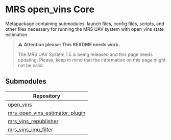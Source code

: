 # MRS open_vins Core

Metapackage containing submodules, launch files, config files, scripts, and other files necessary for running the MRS UAV system with open_vins state estimation.

> :warning: **Attention please: This README needs work.**
>
> The MRS UAV System 1.5 is being released and this page needs updating. Please, keep in mind that the information on this page might not be valid.

## Submodules

| Repository                                                                                  |
|---------------------------------------------------------------------------------------------|
| [open_vins](https://github.com/ctu-mrs/open_vins)                                           |
| [mrs_open_vins_estimator_plugin](https://github.com/ctu-mrs/mrs_open_vins_estimator_plugin) |
| [mrs_vins_republisher](https://github.com/ctu-mrs/mrs_vins_republisher)                     |
| [mrs_vins_imu_filter](https://github.com/ctu-mrs/mrs_vins_imu_filter)                       |
